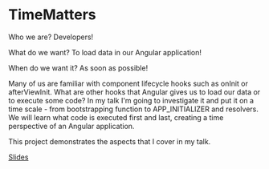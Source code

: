 # TimeMatters

Who we are? Developers!

What do we want? To load data in our Angular application!

When do we want it? As soon as possible!

Many of us are familiar with component lifecycle hooks such as onInit or afterViewInit. What are other hooks that Angular gives us to load our data or to execute some code? In my talk I'm going to investigate it and put it on a time scale - from bootstrapping function to APP_INITIALIZER and resolvers. We will learn what code is executed first and last, creating a time perspective of an Angular application.

This project demonstrates the aspects that I cover in my talk.

[Slides](https://drive.google.com/file/d/1H1s6gUTu4iEj9u9BkaGZXjC-tove7oYI/view?usp=sharing)
